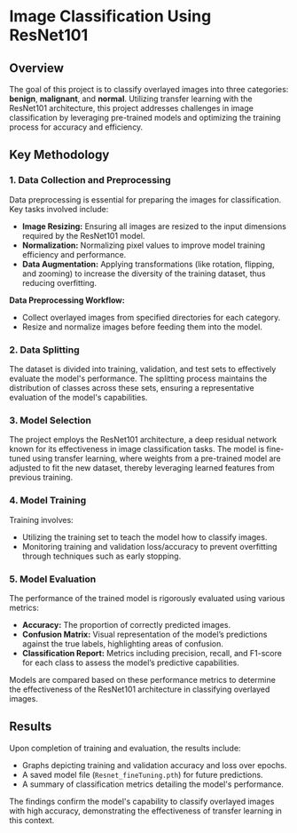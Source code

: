 # Image Classification Using ResNet101

## Overview
The goal of this project is to classify overlayed images into three categories: **benign**, **malignant**, and **normal**. Utilizing transfer learning with the ResNet101 architecture, this project addresses challenges in image classification by leveraging pre-trained models and optimizing the training process for accuracy and efficiency.

## Key Methodology

### 1. Data Collection and Preprocessing
Data preprocessing is essential for preparing the images for classification. Key tasks involved include:
- **Image Resizing:** Ensuring all images are resized to the input dimensions required by the ResNet101 model.
- **Normalization:** Normalizing pixel values to improve model training efficiency and performance.
- **Data Augmentation:** Applying transformations (like rotation, flipping, and zooming) to increase the diversity of the training dataset, thus reducing overfitting.

**Data Preprocessing Workflow:**
- Collect overlayed images from specified directories for each category.
- Resize and normalize images before feeding them into the model.

### 2. Data Splitting
The dataset is divided into training, validation, and test sets to effectively evaluate the model's performance. The splitting process maintains the distribution of classes across these sets, ensuring a representative evaluation of the model's capabilities.

### 3. Model Selection
The project employs the ResNet101 architecture, a deep residual network known for its effectiveness in image classification tasks. The model is fine-tuned using transfer learning, where weights from a pre-trained model are adjusted to fit the new dataset, thereby leveraging learned features from previous training.

### 4. Model Training
Training involves:
- Utilizing the training set to teach the model how to classify images.
- Monitoring training and validation loss/accuracy to prevent overfitting through techniques such as early stopping.

### 5. Model Evaluation
The performance of the trained model is rigorously evaluated using various metrics:
- **Accuracy:** The proportion of correctly predicted images.
- **Confusion Matrix:** Visual representation of the model’s predictions against the true labels, highlighting areas of confusion.
- **Classification Report:** Metrics including precision, recall, and F1-score for each class to assess the model’s predictive capabilities.

Models are compared based on these performance metrics to determine the effectiveness of the ResNet101 architecture in classifying overlayed images.

## Results
Upon completion of training and evaluation, the results include:
- Graphs depicting training and validation accuracy and loss over epochs.
- A saved model file (`Resnet_fineTuning.pth`) for future predictions.
- A summary of classification metrics detailing the model's performance.

The findings confirm the model's capability to classify overlayed images with high accuracy, demonstrating the effectiveness of transfer learning in this context.
